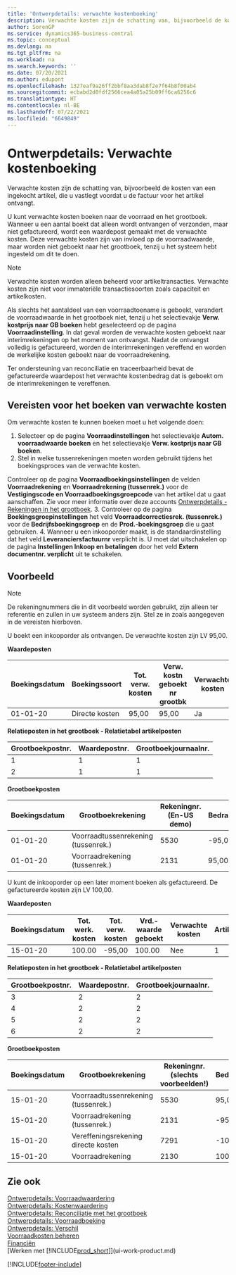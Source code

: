```yaml
---
title: 'Ontwerpdetails: verwachte kostenboeking'
description: Verwachte kosten zijn de schatting van, bijvoorbeeld de kosten van een ingekocht artikel, die u vastlegt voordat u de factuur voor het artikel ontvangt.
author: SorenGP
ms.service: dynamics365-business-central
ms.topic: conceptual
ms.devlang: na
ms.tgt_pltfrm: na
ms.workload: na
ms.search.keywords: ''
ms.date: 07/20/2021
ms.author: edupont
ms.openlocfilehash: 1327eaf9a26ff2bbf8aa3dab8f2e7f64b8f00ab4
ms.sourcegitcommit: ecbabd2d0fdf2566cea4a05a25b09ff6ca6256c6
ms.translationtype: HT
ms.contentlocale: nl-BE
ms.lasthandoff: 07/22/2021
ms.locfileid: "6649849"
---
```

# <a name="design-details-expected-cost-posting"></a>Ontwerpdetails: Verwachte kostenboeking
Verwachte kosten zijn de schatting van, bijvoorbeeld de kosten van een ingekocht artikel, die u vastlegt voordat u de factuur voor het artikel ontvangt.  

 U kunt verwachte kosten boeken naar de voorraad en het grootboek. Wanneer u een aantal boekt dat alleen wordt ontvangen of verzonden, maar niet gefactureerd, wordt een waardepost gemaakt met de verwachte kosten. Deze verwachte kosten zijn van invloed op de voorraadwaarde, maar worden niet geboekt naar het grootboek, tenzij u het systeem hebt ingesteld om dit te doen.  

> [!NOTE]  
>  Verwachte kosten worden alleen beheerd voor artikeltransacties. Verwachte kosten zijn niet voor immateriële transactiesoorten zoals capaciteit en artikelkosten.  

 Als slechts het aantaldeel van een voorraadtoename is geboekt, verandert de voorraadwaarde in het grootboek niet, tenzij u het selectievakje **Verw. kostprijs naar GB boeken** hebt geselecteerd op de pagina **Voorraadinstelling**. In dat geval worden de verwachte kosten geboekt naar interimrekeningen op het moment van ontvangst. Nadat de ontvangst volledig is gefactureerd, worden de interimrekeningen vereffend en worden de werkelijke kosten geboekt naar de voorraadrekening.  

 Ter ondersteuning van reconciliatie en traceerbaarheid bevat de gefactureerde waardepost het verwachte kostenbedrag dat is geboekt om de interimrekeningen te vereffenen.  

## <a name="prerequisites-for-posting-expected-costs"></a>Vereisten voor het boeken van verwachte kosten

Om verwachte kosten te kunnen boeken moet u het volgende doen:
1. Selecteer op de pagina **Voorraadinstellingen** het selectievakje **Autom. voorraadwaarde boeken** en het selectievakje **Verw. kostprijs naar GB boeken**.
2. Stel in welke tussenrekeningen moeten worden gebruikt tijdens het boekingsproces van de verwachte kosten.  

  Controleer op de pagina **Voorraadboekingsinstellingen** de velden **Voorraadrekening** en **Voorraadrekening (tussenrek.)** voor de **Vestigingscode en Voorraadboekingsgroepcode** van het artikel dat u gaat aanschaffen. Zie voor meer informatie over deze accounts [Ontwerpdetails - Rekeningen in het grootboek](design-details-accounts-in-the-general-ledger.md).
3. Controleer op de pagina **Boekingsgroepinstellingen** het veld **Voorraadcorrectiesrek. (tussenrek.)** voor de **Bedrijfsboekingsgroep** en de **Prod.-boekingsgroep** die u gaat gebruiken.
4. Wanneer u een inkooporder maakt, is de standaardinstelling dat het veld **Leveranciersfactuurnr** verplicht is. U moet dat uitschakelen op de pagina **Instellingen Inkoop en betalingen** door het veld **Extern documentnr. verplicht** uit te schakelen.

## <a name="example"></a>Voorbeeld  

> [!NOTE]  
> De rekeningnummers die in dit voorbeeld worden gebruikt, zijn alleen ter referentie en zullen in uw systeem anders zijn. Stel ze in zoals aangegeven in de vereisten hierboven.

U boekt een inkooporder als ontvangen. De verwachte kosten zijn LV 95,00.  

 **Waardeposten**  

|Boekingsdatum|Boekingssoort|Tot. verw. kosten|Verw. kostn geboekt nr grootbk|Verwachte kosten|Artikelpostnr.|Volgnummer|  
|------------------|----------------|------------------------------|----------------------------------|-------------------|---------------------------|---------------|  
|01-01-20|Directe kosten|95,00|95,00|Ja|1|1|  

 **Relatieposten in het grootboek - Relatietabel artikelposten**  

|Grootboekpostnr.|Waardepostnr.|Grootboekjournaalnr.|  
|--------------------|---------------------|-----------------------|  
|1|1|1|  
|2|1|1|  

 **Grootboekposten**  

|Boekingsdatum|Grootboekrekening|Rekeningnr. (En-US demo)|Bedrag|Volgnummer|  
|------------------|------------------|---------------------------------|------------|---------------|  
|01-01-20|Voorraadtussenrekening (tussenrek.)|5530|-95,00|2|  
|01-01-20|Voorraadrekening (tussenrek.)|2131|95,00|1|  

 U kunt de inkooporder op een later moment boeken als gefactureerd. De gefactureerde kosten zijn LV 100,00.  

 **Waardeposten**  

|Boekingsdatum|Tot. werk. kosten|Tot. verw. kosten|Vrd.-waarde geboekt|Verwachte kosten|Artikelpostnr.|Volgnummer|  
|------------------|----------------------------|------------------------------|-------------------------|-------------------|---------------------------|---------------|  
|15-01-20|100.00|-95,00|100.00|Nee|1|2|  

 **Relatieposten in het grootboek - Relatietabel artikelposten**  

|Grootboekpostnr.|Waardepostnr.|Grootboekjournaalnr.|  
|--------------------|---------------------|-----------------------|  
|3|2|2|  
|4|2|2|  
|5|2|2|  
|6|2|2|  

 **Grootboekposten**  

|Boekingsdatum|Grootboekrekening|Rekeningnr. (slechts voorbeelden!)|Bedrag|Volgnummer|  
|------------------|------------------|---------------------------------|------------|---------------|  
|15-01-20|Voorraadtussenrekening (tussenrek.)|5530|95,00|4|  
|15-01-20|Voorraadrekening (tussenrek.)|2131|-95,00|3|  
|15-01-20|Vereffeningsrekening directe kosten|7291|-100|6|  
|15-01-20|Voorraadrekening|2130|100|5|  

## <a name="see-also"></a>Zie ook
 [Ontwerpdetails: Voorraadwaardering](design-details-inventory-costing.md)   
 [Ontwerpdetails: Kostenwaardering](design-details-cost-adjustment.md)   
 [Ontwerpdetails: Reconciliatie met het grootboek](design-details-reconciliation-with-the-general-ledger.md)   
 [Ontwerpdetails: Voorraadboeking](design-details-inventory-posting.md)   
 [Ontwerpdetails: Verschil](design-details-variance.md)  
 [Voorraadkosten beheren](finance-manage-inventory-costs.md)  
 [Financiën](finance.md)  
 [Werken met [!INCLUDE[prod_short](includes/prod_short.md)]](ui-work-product.md)


[!INCLUDE[footer-include](includes/footer-banner.md)]
